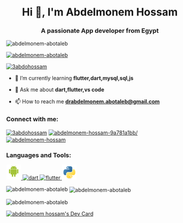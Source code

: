 <h1 align="center">Hi 👋, I'm Abdelmonem Hossam</h1>
<h3 align="center">A passionate App developer from Egypt</h3>

<p align="left"> <img src="https://komarev.com/ghpvc/?username=abdelmonem-abotaleb&label=Profile%20views&color=0e75b6&style=flat" alt="abdelmonem-abotaleb" /> </p>

<p align="left"> <a href="https://github.com/ryo-ma/github-profile-trophy"><img src="https://github-profile-trophy.vercel.app/?username=abdelmonem-abotaleb" alt="abdelmonem-abotaleb" /></a> </p>

<p align="left"> <a href="https://twitter.com/3abdohossam" target="blank"><img src="https://img.shields.io/twitter/follow/3abdohossam?logo=twitter&style=for-the-badge" alt="3abdohossam" /></a> </p>

- 🌱 I’m currently learning **flutter,dart,mysql,sql,js**

- 💬 Ask me about **dart,flutter,vs code**

- 📫 How to reach me **drabdelmonem.abotaleb@gmail.com**

<h3 align="left">Connect with me:</h3>
<p align="left">
<a href="https://twitter.com/3abdohossam" target="blank"><img align="center" src="https://raw.githubusercontent.com/rahuldkjain/github-profile-readme-generator/master/src/images/icons/Social/twitter.svg" alt="3abdohossam" height="30" width="40" /></a>
<a href="https://linkedin.com/in/abdelmonem-hossam-9a781a1bb/" target="blank"><img align="center" src="https://raw.githubusercontent.com/rahuldkjain/github-profile-readme-generator/master/src/images/icons/Social/linked-in-alt.svg" alt="abdelmonem-hossam-9a781a1bb/" height="30" width="40" /></a>
<a href="https://stackoverflow.com/users/abdelmonem-hossam" target="blank"><img align="center" src="https://raw.githubusercontent.com/rahuldkjain/github-profile-readme-generator/master/src/images/icons/Social/stack-overflow.svg" alt="abdelmonem-hossam" height="30" width="40" /></a>
</p>

<h3 align="left">Languages and Tools:</h3>
<p align="left"> <a href="https://developer.android.com" target="_blank" rel="noreferrer"> <img src="https://raw.githubusercontent.com/devicons/devicon/master/icons/android/android-original-wordmark.svg" alt="android" width="40" height="40"/> </a> <a href="https://dart.dev" target="_blank" rel="noreferrer"> <img src="https://www.vectorlogo.zone/logos/dartlang/dartlang-icon.svg" alt="dart" width="40" height="40"/> </a> <a href="https://flutter.dev" target="_blank" rel="noreferrer"> <img src="https://www.vectorlogo.zone/logos/flutterio/flutterio-icon.svg" alt="flutter" width="40" height="40"/> </a> <a href="https://www.python.org" target="_blank" rel="noreferrer"> <img src="https://raw.githubusercontent.com/devicons/devicon/master/icons/python/python-original.svg" alt="python" width="40" height="40"/> </a> </p>

<p><img align="left" src="https://github-readme-stats.vercel.app/api/top-langs?username=abdelmonem-abotaleb&show_icons=true&locale=en&layout=compact" alt="abdelmonem-abotaleb" /></p>

<p>&nbsp;<img align="center" src="https://github-readme-stats.vercel.app/api?username=abdelmonem-abotaleb&show_icons=true&locale=en" alt="abdelmonem-abotaleb" /></p>

<p><img align="center" src="https://github-readme-streak-stats.herokuapp.com/?user=abdelmonem-abotaleb&" alt="abdelmonem-abotaleb" /></p>


<!---
Abdelmonem-abotaleb/Abdelmonem-abotaleb is a ✨ special ✨ repository because its `README.md` (this file) appears on your GitHub profile.
You can click the Preview link to take a look at your changes.
--->


<a href="https://app.daily.dev/abdelmonem"><img src="https://api.daily.dev/devcards/48995d4a8436420a840c58383512f0ec.png?r=17r" width="400" alt="abdelmonem hossam's Dev Card"/></a>
